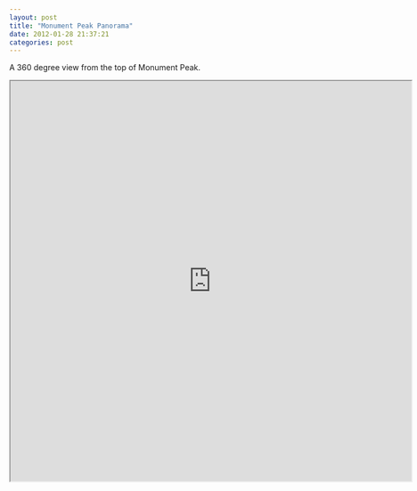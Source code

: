 ```yaml
---
layout: post
title: "Monument Peak Panorama"
date: 2012-01-28 21:37:21
categories: post
---
```

A 360 degree view from the top of Monument Peak.

<iframe src="http://360.io/S9LSAh" width="720" height="720"></iframe>
